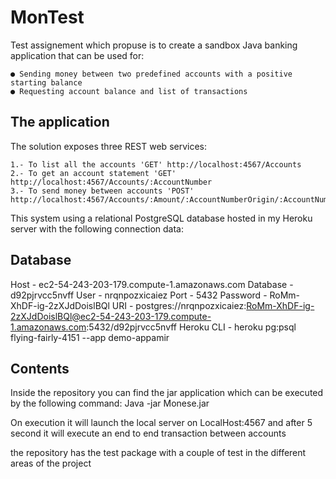 # MonTest

Test assignement which propuse is to create a sandbox Java banking application that can be used for:

    ● Sending money between two predefined accounts with a positive starting balance
    ● Requesting account balance and list of transactions

## The application

The solution exposes three REST web services:

    1.- To list all the accounts 'GET' http://localhost:4567/Accounts
    2.- To get an account statement 'GET' http://localhost:4567/Accounts/:AccountNumber
    3.- To send money between accounts 'POST' 
    http://localhost:4567/Accounts/:Amount/:AccountNumberOrigin/:AccountNumberDestination
    
This system using a relational PostgreSQL database hosted in my Heroku server with the following connection data:

## Database

Host - ec2-54-243-203-179.compute-1.amazonaws.com
Database - d92pjrvcc5nvff
User - nrqnpozxicaiez
Port - 5432
Password - RoMm-XhDF-ig-2zXJdDoislBQl
URI - postgres://nrqnpozxicaiez:RoMm-XhDF-ig-2zXJdDoislBQl@ec2-54-243-203-179.compute-1.amazonaws.com:5432/d92pjrvcc5nvff
Heroku CLI - heroku pg:psql flying-fairly-4151 --app demo-appamir

## Contents

Inside the repository you can find the jar application which can be executed by the following command:
    Java -jar Monese.jar

On execution it will launch the local server on LocalHost:4567 and after 5 second it will execute an 
end to end transaction between accounts

the repository has the test package with a couple of test in the different areas of the project